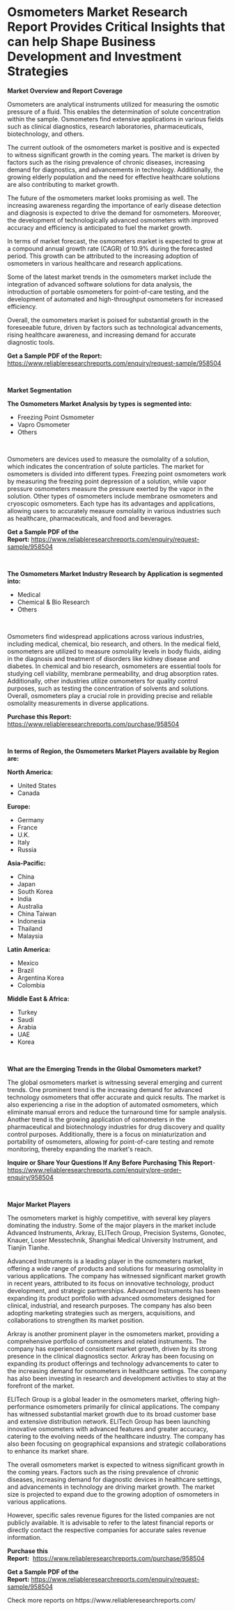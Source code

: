 <p><h1>Osmometers Market Research Report Provides Critical Insights that can help Shape Business Development and Investment Strategies</h1></p><p><strong>Market Overview and Report Coverage</strong></p>
<p><p>Osmometers are analytical instruments utilized for measuring the osmotic pressure of a fluid. This enables the determination of solute concentration within the sample. Osmometers find extensive applications in various fields such as clinical diagnostics, research laboratories, pharmaceuticals, biotechnology, and others.</p><p>The current outlook of the osmometers market is positive and is expected to witness significant growth in the coming years. The market is driven by factors such as the rising prevalence of chronic diseases, increasing demand for diagnostics, and advancements in technology. Additionally, the growing elderly population and the need for effective healthcare solutions are also contributing to market growth.</p><p>The future of the osmometers market looks promising as well. The increasing awareness regarding the importance of early disease detection and diagnosis is expected to drive the demand for osmometers. Moreover, the development of technologically advanced osmometers with improved accuracy and efficiency is anticipated to fuel the market growth.</p><p>In terms of market forecast, the osmometers market is expected to grow at a compound annual growth rate (CAGR) of 10.9% during the forecasted period. This growth can be attributed to the increasing adoption of osmometers in various healthcare and research applications.</p><p>Some of the latest market trends in the osmometers market include the integration of advanced software solutions for data analysis, the introduction of portable osmometers for point-of-care testing, and the development of automated and high-throughput osmometers for increased efficiency.</p><p>Overall, the osmometers market is poised for substantial growth in the foreseeable future, driven by factors such as technological advancements, rising healthcare awareness, and increasing demand for accurate diagnostic tools.</p></p>
<p><strong>Get a Sample PDF of the Report:</strong> <a href="https://www.reliableresearchreports.com/enquiry/request-sample/958504">https://www.reliableresearchreports.com/enquiry/request-sample/958504</a></p>
<p>&nbsp;</p>
<p><strong>Market Segmentation</strong></p>
<p><strong>The Osmometers Market Analysis by types is segmented into:</strong></p>
<p><ul><li>Freezing Point Osmometer</li><li>Vapro Osmometer</li><li>Others</li></ul></p>
<p>&nbsp;</p>
<p><p>Osmometers are devices used to measure the osmolality of a solution, which indicates the concentration of solute particles. The market for osmometers is divided into different types. Freezing point osmometers work by measuring the freezing point depression of a solution, while vapor pressure osmometers measure the pressure exerted by the vapor in the solution. Other types of osmometers include membrane osmometers and cryoscopic osmometers. Each type has its advantages and applications, allowing users to accurately measure osmolality in various industries such as healthcare, pharmaceuticals, and food and beverages.</p></p>
<p><strong>Get a Sample PDF of the Report:</strong>&nbsp;<a href="https://www.reliableresearchreports.com/enquiry/request-sample/958504">https://www.reliableresearchreports.com/enquiry/request-sample/958504</a></p>
<p>&nbsp;</p>
<p><strong>The Osmometers Market Industry Research by Application is segmented into:</strong></p>
<p><ul><li>Medical</li><li>Chemical & Bio Research</li><li>Others</li></ul></p>
<p>&nbsp;</p>
<p><p>Osmometers find widespread applications across various industries, including medical, chemical, bio research, and others. In the medical field, osmometers are utilized to measure osmolality levels in body fluids, aiding in the diagnosis and treatment of disorders like kidney disease and diabetes. In chemical and bio research, osmometers are essential tools for studying cell viability, membrane permeability, and drug absorption rates. Additionally, other industries utilize osmometers for quality control purposes, such as testing the concentration of solvents and solutions. Overall, osmometers play a crucial role in providing precise and reliable osmolality measurements in diverse applications.</p></p>
<p><strong>Purchase this Report:</strong>&nbsp; <a href="https://www.reliableresearchreports.com/purchase/958504">https://www.reliableresearchreports.com/purchase/958504</a></p>
<p>&nbsp;</p>
<p><strong>In terms of Region, the Osmometers Market Players available by Region are:</strong></p>
<p>
    <p> <strong> North America: </strong>
        <ul>
            <li>United States</li>
            <li>Canada</li>
        </ul>
        </p> 
    <p> <strong> Europe: </strong>
        <ul>
            <li>Germany</li>
            <li>France</li>
            <li>U.K.</li>
            <li>Italy</li>
            <li>Russia</li>
        </ul>
        </p> 
    <p> <strong> Asia-Pacific: </strong>
        <ul>
            <li>China</li>
            <li>Japan</li>
            <li>South Korea</li>
            <li>India</li>
            <li>Australia</li>
            <li>China Taiwan</li>
            <li>Indonesia</li>
            <li>Thailand</li>
            <li>Malaysia</li>
        </ul>
        </p> 
    <p> <strong> Latin America: </strong>
        <ul>
            <li>Mexico</li>
            <li>Brazil</li>
            <li>Argentina Korea</li>
            <li>Colombia</li>
        </ul>
        </p> 
    <p> <strong> Middle East & Africa: </strong>
        <ul>
            <li>Turkey</li>
            <li>Saudi</li>
            <li>Arabia</li>
            <li>UAE</li>
            <li>Korea</li>
        </ul>
    </p>
    </p>
<p>&nbsp;</p>
<p><strong>What are the Emerging Trends in the Global Osmometers market?</strong></p>
<p><p>The global osmometers market is witnessing several emerging and current trends. One prominent trend is the increasing demand for advanced technology osmometers that offer accurate and quick results. The market is also experiencing a rise in the adoption of automated osmometers, which eliminate manual errors and reduce the turnaround time for sample analysis. Another trend is the growing application of osmometers in the pharmaceutical and biotechnology industries for drug discovery and quality control purposes. Additionally, there is a focus on miniaturization and portability of osmometers, allowing for point-of-care testing and remote monitoring, thereby expanding the market's reach.</p></p>
<p><strong>Inquire or Share Your Questions If Any Before Purchasing This Report</strong>- <a href="https://www.reliableresearchreports.com/enquiry/pre-order-enquiry/958504">https://www.reliableresearchreports.com/enquiry/pre-order-enquiry/958504</a></p>
<p>&nbsp;</p>
<p><strong>Major Market Players</strong></p>
<p><p>The osmometers market is highly competitive, with several key players dominating the industry. Some of the major players in the market include Advanced Instruments, Arkray, ELITech Group, Precision Systems, Gonotec, Knauer, Loser Messtechnik, Shanghai Medical University Instrument, and Tianjin Tianhe.</p><p>Advanced Instruments is a leading player in the osmometers market, offering a wide range of products and solutions for measuring osmolality in various applications. The company has witnessed significant market growth in recent years, attributed to its focus on innovative technology, product development, and strategic partnerships. Advanced Instruments has been expanding its product portfolio with advanced osmometers designed for clinical, industrial, and research purposes. The company has also been adopting marketing strategies such as mergers, acquisitions, and collaborations to strengthen its market position.</p><p>Arkray is another prominent player in the osmometers market, providing a comprehensive portfolio of osmometers and related instruments. The company has experienced consistent market growth, driven by its strong presence in the clinical diagnostics sector. Arkray has been focusing on expanding its product offerings and technology advancements to cater to the increasing demand for osmometers in healthcare settings. The company has also been investing in research and development activities to stay at the forefront of the market.</p><p>ELITech Group is a global leader in the osmometers market, offering high-performance osmometers primarily for clinical applications. The company has witnessed substantial market growth due to its broad customer base and extensive distribution network. ELITech Group has been launching innovative osmometers with advanced features and greater accuracy, catering to the evolving needs of the healthcare industry. The company has also been focusing on geographical expansions and strategic collaborations to enhance its market share.</p><p>The overall osmometers market is expected to witness significant growth in the coming years. Factors such as the rising prevalence of chronic diseases, increasing demand for diagnostic devices in healthcare settings, and advancements in technology are driving market growth. The market size is projected to expand due to the growing adoption of osmometers in various applications.</p><p>However, specific sales revenue figures for the listed companies are not publicly available. It is advisable to refer to the latest financial reports or directly contact the respective companies for accurate sales revenue information.</p></p>
<p><strong>Purchase this Report:</strong>&nbsp;&nbsp;<a href="https://www.reliableresearchreports.com/purchase/958504">https://www.reliableresearchreports.com/purchase/958504</a></p>
<p></p>
<p><strong>Get a Sample PDF of the Report:</strong>&nbsp;<a href="https://www.reliableresearchreports.com/enquiry/request-sample/958504">https://www.reliableresearchreports.com/enquiry/request-sample/958504</a></p>
<p>Check more reports on https://www.reliableresearchreports.com/</p>